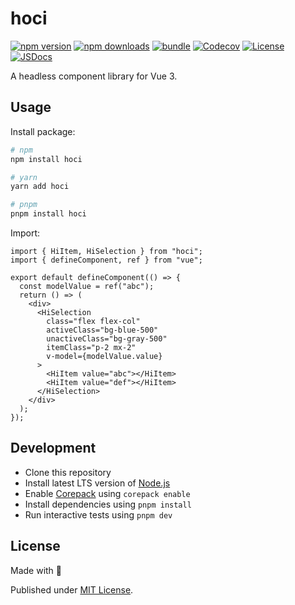 # hoci

[![npm version][npm-version-src]][npm-version-href]
[![npm downloads][npm-downloads-src]][npm-downloads-href]
[![bundle][bundle-src]][bundle-href]
[![Codecov][codecov-src]][codecov-href]
[![License][license-src]][license-href]
[![JSDocs][jsdocs-src]][jsdocs-href]

A headless component library for Vue 3.

## Usage

Install package:

```sh
# npm
npm install hoci

# yarn
yarn add hoci

# pnpm
pnpm install hoci
```

Import:

```tsx
import { HiItem, HiSelection } from "hoci";
import { defineComponent, ref } from "vue";

export default defineComponent(() => {
  const modelValue = ref("abc");
  return () => (
    <div>
      <HiSelection
        class="flex flex-col"
        activeClass="bg-blue-500"
        unactiveClass="bg-gray-500"
        itemClass="p-2 mx-2"
        v-model={modelValue.value}
      >
        <HiItem value="abc"></HiItem>
        <HiItem value="def"></HiItem>
      </HiSelection>
    </div>
  );
});
```

## Development

- Clone this repository
- Install latest LTS version of [Node.js](https://nodejs.org/en/)
- Enable [Corepack](https://github.com/nodejs/corepack) using `corepack enable`
- Install dependencies using `pnpm install`
- Run interactive tests using `pnpm dev`

## License

Made with 💛

Published under [MIT License](./LICENSE).

<!-- Badges -->

[npm-version-src]: https://img.shields.io/npm/v/hoci?style=flat&colorA=18181B&colorB=F0DB4F
[npm-version-href]: https://npmjs.com/package/hoci
[npm-downloads-src]: https://img.shields.io/npm/dm/hoci?style=flat&colorA=18181B&colorB=F0DB4F
[npm-downloads-href]: https://npmjs.com/package/hoci
[codecov-src]: https://img.shields.io/codecov/c/gh/chizukicn/hoci/main?style=flat&colorA=18181B&colorB=F0DB4F
[codecov-href]: https://codecov.io/gh/chizukicn/hoci
[bundle-src]: https://img.shields.io/bundlephobia/minzip/hoci?style=flat&colorA=18181B&colorB=F0DB4F
[bundle-href]: https://bundlephobia.com/result?p=hoci
[license-src]: https://img.shields.io/github/license/chizukicn/hoci.svg?style=flat&colorA=18181B&colorB=F0DB4F
[license-href]: https://github.com/chizukicn/hoci/blob/main/LICENSE
[jsdocs-src]: https://img.shields.io/badge/jsDocs.io-reference-18181B?style=flat&colorA=18181B&colorB=F0DB4F
[jsdocs-href]: https://www.jsdocs.io/package/hoci
